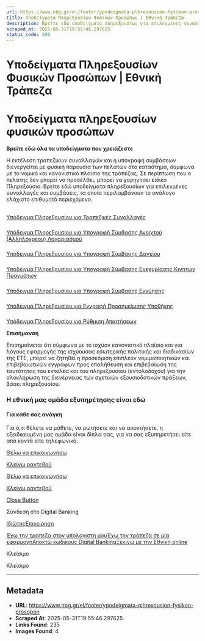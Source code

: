 ```yaml
---
url: https://www.nbg.gr/el/footer/ypodeigmata-plhrexousion-fysikon-prosopon
title: Υποδείγματα Πληρεξουσίων Φυσικών Προσώπων | Εθνική Τράπεζα
description: Βρείτε εδώ υποδείγματα πληρεξουσίων για επιλεγμένες συναλλαγές και συμβάσεις. Μπείτε στο site της Εθνικής Τράπεζας για περισσότερα!
scraped_at: 2025-05-31T19:55:46.297625
status_code: 200
---
```


# Υποδείγματα Πληρεξουσίων Φυσικών Προσώπων | Εθνική Τράπεζα

# Υποδείγματα πληρεξουσίων φυσικών προσώπων

**Βρείτε εδώ όλα τα υποδείγματα που χρειάζεστε**

Η εκτέλεση τραπεζικών συναλλαγών και η υπογραφή συμβάσεων διενεργείται με φυσική παρουσία των πελατών στο κατάστημα, σύμφωνα με το νομικό και κανονιστικό πλαίσιο της τράπεζας. Σε περίπτωση που ο πελάτης δεν μπορεί να προσέλθει, μπορεί να χορηγήσει ειδικό Πληρεξούσιο. Βρείτε εδώ υποδείγματα πληρεξουσίων για επιλεγμένες συναλλαγές και συμβάσεις, τα οποία περιλαμβάνουν το ανάλογο ελάχιστο επιθυμητό περιεχόμενο.

## 

### 

[Υπόδειγμα Πληρεξουσίου για Τραπεζικές Συναλλαγές](https://www.nbg.gr/-/jssmedia/Files/Footer/PLHREKSOUSIA/Sxedio_Plhreksousiou_gia_trapezikes_synallages.docx?rev=-1&hash=69F93DED5C8D94A965D19E979FD0FD9C)

### 

[Υπόδειγμα Πληρεξουσίου για Υπογραφή Σύμβασης Ανοιχτού (Αλληλόχρεου) Λογαριασμού](https://www.nbg.gr/-/jssmedia/Files/Footer/PLHREKSOUSIA/Plhreksousio__Symvash_Anoiktou_Allhloxreou_logariasmou.docx?rev=-1&hash=9206C557DDBF7D40FD028BA7F8E663F7)

### 

[Υπόδειγμα Πληρεξουσίου για Υπογραφή Σύμβασης Δανείου](https://www.nbg.gr/-/jssmedia/Files/Footer/PLHREKSOUSIA/Sxedio_Plhreksousiou_gia_daneio_Lianikhs.doc?rev=4270a14c0b05465bbc828fd1c83bd99e&hash=E36DFC2644EF10E180B22256BA46BAF3)

### 

[Υπόδειγμα Πληρεξουσίου για Υπογραφή Σύμβασης Ενεχυρίασης Κινητών Πραγμάτων](https://www.nbg.gr/-/jssmedia/Files/Footer/PLHREKSOUSIA/Plhreksousio_Enexyro.docx?rev=-1&hash=0382B182EBCDDCDD762ED8540F41B971)

### 

[Υπόδειγμα Πληρεξουσίου για Υπογραφή Σύμβασης Εγγύησης](https://www.nbg.gr/-/jssmedia/Files/Footer/PLHREKSOUSIA/Plhreksousio_Paroxh_Eggyhshs.docx?rev=-1&hash=7B86B7A573FAAA1419652568DFB53309)

### 

[Υπόδειγμα Πληρεξουσίου για Εγγραφή Προσημείωσης Υποθήκης](https://www.nbg.gr/-/jssmedia/Files/Footer/PLHREKSOUSIA/5_new_plhreksousia/Neo_Eniaio_Plhreksousio_gia_eggafh_proshmeiwshs.docx?rev=a67a7dbabfb54708ac15b559bd6e90ab&hash=FF7048A0EF1E72A30E1791C937CF4DC5)

### 

[Υπόδειγμα Πληρεξουσίου για Ρύθμιση Απαιτήσεων](https://www.nbg.gr/-/jssmedia/Files/Footer/PLHREKSOUSIA/plhreksousia-2023/Ypodeigma-plhreksousiou-gia-rythmish-apaithsewn.doc?rev=a9222a7430a94f088e7da65562bd6d0a&hash=7C477B67BF6FADFE5A804814C3A4A329)

**Επισήμανση**

Επισημαίνεται ότι σύμφωνα με το ισχύον κανονιστικό πλαίσιο και για λόγους εφαρμογής της ισχύουσας εσωτερικής πολιτικής και διαδικασιών της ΕΤΕ, μπορεί να ζητηθεί η προσκόμιση επιπλέον νομιμοποιητικών και επιβεβαιωτικών εγγράφων προς επαλήθευση και επιβεβαίωση της ταυτότητας του εντολέα και του πληρεξουσίου (εντολοδόχου) για την ολοκλήρωση της διενέργειας των σχετικών εξουσιοδοτικών πράξεων, βάσει πληρεξουσίου.

### Η εθνική μας ομάδα εξυπηρέτησης είναι εδώ

#### Για κάθε σας ανάγκη

Για ό,τι θέλετε να μάθετε, να ρωτήσετε και να αποκτήσετε, η εξειδικευμένη μας ομάδα είναι δίπλα σας, για να σας εξυπηρετήσει είτε από κοντά είτε τηλεφωνικά.

[Θέλω να επικοινωνήσω](/el/footer/epikoinwnia)

[ Κλείνω ραντεβού ](#)

[Θέλω να επικοινωνήσω](/el/footer/epikoinwnia)

[ Κλείνω ραντεβού ](#)

[Close Button](#)

Σύνδεση στο Digital Banking

[Ιδιώτης](https://ibank.nbg.gr/web/?loginType=retail)[Επιχείρηση](https://ibank.nbg.gr/web/?loginType=corporate)

[Έχω την τράπεζα στον υπολογιστή μου](/el/idiwtes/kathimerines-sunallages/digital-banking/internet-banking)[Έχω την τράπεζα σε μία εφαρμογή](/el/idiwtes/kathimerines-sunallages/digital-banking/mobile-banking)[Αποκτώ κωδικούς Digital Banking](/el/idiwtes/kathimerines-sunallages/digital-banking/dunatotites-internet-mobile-banking/ekdosi-kwdikwn-digital-banking)[Ξεκινώ με την Εθνική online](/el/idiwtes/kathimerines-sunallages/digital-banking/ksekiniste-me-thn-ethniki-online)

Κλείσιμο

Κλείσιμο

---

## Metadata

- **URL**: https://www.nbg.gr/el/footer/ypodeigmata-plhrexousion-fysikon-prosopon
- **Scraped At**: 2025-05-31T19:55:46.297625
- **Links Found**: 235
- **Images Found**: 4
